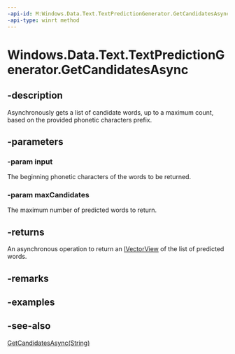 ----api-id: M:Windows.Data.Text.TextPredictionGenerator.GetCandidatesAsync(System.String,System.UInt32)
-api-type: winrt method
---<!-- Method syntaxpublic Windows.Foundation.IAsyncOperation<Windows.Foundation.Collections.IVectorView<string>> GetCandidatesAsync(System.String input, System.UInt32 maxCandidates)--># Windows.Data.Text.TextPredictionGenerator.GetCandidatesAsync## -descriptionAsynchronously gets a list of candidate words, up to a maximum count, based on the provided phonetic characters prefix.## -parameters### -param inputThe beginning phonetic characters of the words to be returned.### -param maxCandidatesThe maximum number of predicted words to return.## -returnsAn asynchronous operation to return an [IVectorView](http://msdn.microsoft.com/library/644aa3d0-6f4d-406e-9adc-7f02fe575e90) of the list of predicted words.## -remarks## -examples## -see-also[GetCandidatesAsync(String)](textpredictiongenerator_getcandidatesasync_1095978545.md)